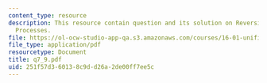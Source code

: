 ```yaml
---
content_type: resource
description: This resource contain question and its solution on Reversible and Irreversible
  Processes.
file: https://ol-ocw-studio-app-qa.s3.amazonaws.com/courses/16-01-unified-engineering-i-ii-iii-iv-fall-2005-spring-2006/251f57d360138c9dd26a2de00ff7ee5c_q7_9.pdf
file_type: application/pdf
resourcetype: Document
title: q7_9.pdf
uid: 251f57d3-6013-8c9d-d26a-2de00ff7ee5c
---
```

